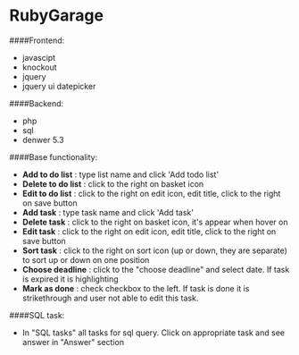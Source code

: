 RubyGarage
==========

####Frontend:
 - javascipt
 - knockout
 - jquery
 - jquery ui datepicker 

####Backend:
 - php
 - sql
 - denwer 5.3
 
####Base functionality:
 - **Add to do list** : type list name and click 'Add todo list'
 - **Delete to do list** : click  to the right on basket icon
 - **Edit to do list** : click to the right on edit icon, edit title, click to the right on save button
 - **Add task** : type task name and click 'Add task'
 - **Delete task** : click  to the right on basket icon, it's appear when hover on
 - **Edit task** : click to the right on edit icon, edit title, click to the right on save button
 - **Sort task** : click to the right on sort icon (up or down, they are separate) to sort up or down on one position
 - **Choose deadline** : click to the "choose deadline" and select date. If task is expired it is highlighting
 - **Mark as done** : check checkbox to the left. If task is done it is strikethrough and user not able to edit this task. 
 
####SQL task: 
 - In "SQL tasks"  all tasks for sql query. Click on appropriate task and see answer in "Answer" section
